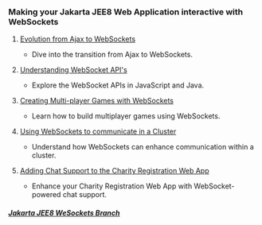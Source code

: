 ### Making your Jakarta JEE8 Web Application interactive with WebSockets

1. [Evolution from Ajax to WebSockets](jee8ajaxevo.md)

   - Dive into the transition from Ajax to WebSockets.

2. [Understanding WebSocket API's](jee8websocketapis.md)

   - Explore the WebSocket APIs in JavaScript and Java.

3. [Creating Multi-player Games with WebSockets](jee8websocketgames.md)

   - Learn how to build multiplayer games using WebSockets.

4. [Using WebSockets to communicate in a Cluster](jee8websocketcluster.md)

   - Understand how WebSockets can enhance communication within a cluster.

5. [Adding Chat Support to the Charity Registration Web App](jee8websocketchat.md)

   - Enhance your Charity Registration Web App with WebSocket-powered chat support.

##### [Jakarta JEE8 WeSockets Branch](https://github.com/NicorDesignsLLC/JakartaJEEWebDevelopment/tree/jee8-websockets)

